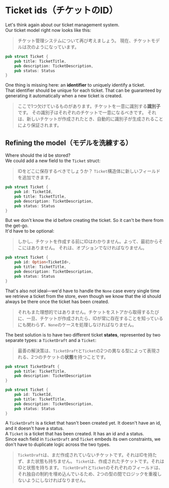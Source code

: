 # Ticket ids（チケットのID）

Let's think again about our ticket management system.\
Our ticket model right now looks like this:

> チケット管理システムについて再び考えましょう。
> 現在、チケットモデルは次のようになっています。

```rust
pub struct Ticket {
    pub title: TicketTitle,
    pub description: TicketDescription,
    pub status: Status
}
```

One thing is missing here: an **identifier** to uniquely identify a ticket.\
That identifier should be unique for each ticket. That can be guaranteed by generating it automatically when
a new ticket is created.

> ここで1つ欠けているものがあります。チケットを一意に識別する**識別子**です。
> その識別子はそれぞれのチケットで一意になるべきです。
> それは、新しいチケットが作成されたとき、自動的に識別子が生成されることにより保証されます。

## Refining the model（モデルを洗練する）

Where should the id be stored?\
We could add a new field to the `Ticket` struct:

> IDをどこに保存するべきでしょうか？
> `Ticket`構造体に新しいフィールドを追加できます。

```rust
pub struct Ticket {
    pub id: TicketId,
    pub title: TicketTitle,
    pub description: TicketDescription,
    pub status: Status
}
```

But we don't know the id before creating the ticket. So it can't be there from the get-go.\
It'd have to be optional:

> しかし、チケットを作成する前にIDはわかりません。よって、最初からそこにはありません。
> それは、オプションでなければなりません。

```rust
pub struct Ticket {
    pub id: Option<TicketId>,
    pub title: TicketTitle,
    pub description: TicketDescription,
    pub status: Status
}
```

That's also not ideal—we'd have to handle the `None` case every single time we retrieve a ticket from the store,
even though we know that the id should always be there once the ticket has been created.

> それもまた理想的ではありません。チケットをストアから取得するたびに、一旦、チケットが作成されたら、IDが常に存在することを知っているにも関わらず、`None`のケースを処理しなければなりません。

The best solution is to have two different ticket **states**, represented by two separate types:
a `TicketDraft` and a `Ticket`:

> 最善の解決策は、`TicketDraft`と`Ticket`の2つの異なる型によって表現される、2つのチケットの**状態**を持つことです。

```rust
pub struct TicketDraft {
    pub title: TicketTitle,
    pub description: TicketDescription
}

pub struct Ticket {
    pub id: TicketId,
    pub title: TicketTitle,
    pub description: TicketDescription,
    pub status: Status
}
```

A `TicketDraft` is a ticket that hasn't been created yet. It doesn't have an id, and it doesn't have a status.\
A `Ticket` is a ticket that has been created. It has an id and a status.\
Since each field in `TicketDraft` and `Ticket` embeds its own constraints, we don't have to duplicate logic
across the two types.

> `TicketDraft`は、まだ作成されていないチケットです。それはIDを持たず、また状態も持ちません。
> `Ticket`は、作成されたチケットです。それはIDと状態を持ちます。
> `TicketDraft`と`Ticket`のそれぞれのフィールドは、それ独自の制約を埋め込んでいるため、2つの型の間でロジックを重複しないようにしなければなりません。
